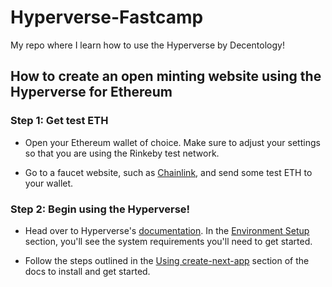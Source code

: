 # Hyperverse-Fastcamp
My repo where I learn how to use the Hyperverse by Decentology!

## How to create an open minting website using the Hyperverse for Ethereum

### Step 1: Get test ETH
- Open your Ethereum wallet of choice. Make sure to adjust your settings so that you are using the Rinkeby test network.

- Go to a faucet website, such as [Chainlink](https://faucets.chain.link/rinkeby), and send some test ETH to your wallet.

### Step 2: Begin using the Hyperverse!
- Head over to Hyperverse's [documentation](https://docs.hyperverse.dev/). In the [Environment Setup](https://docs.hyperverse.dev/basics/environment) section, you'll see the system requirements you'll need to get started. 

- Follow the steps outlined in the [Using create-next-app](https://docs.hyperverse.dev/basics/environment#using-create-next-app) section of the docs to install and get started.
